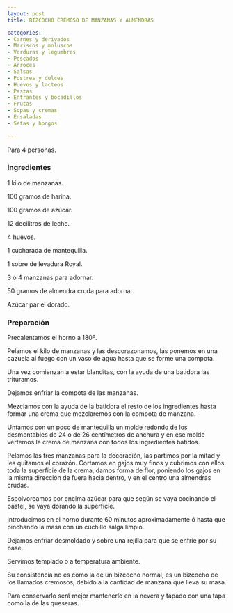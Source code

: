 ```yaml
---
layout: post
title: BIZCOCHO CREMOSO DE MANZANAS Y ALMENDRAS

categories:
- Carnes y derivados
- Mariscos y moluscos
- Verduras y legumbres
- Pescados
- Arroces
- Salsas
- Postres y dulces
- Huevos y lacteos
- Pastas
- Entrantes y bocadillos
- Frutas
- Sopas y cremas
- Ensaladas
- Setas y hongos
 
---
```

Para 4 personas.

<h3>Ingredientes</h3>

1 kilo de manzanas.

100 gramos de harina.

100 gramos de azúcar.

12 decilitros de leche.

4 huevos.

1 cucharada de mantequilla.

1 sobre de levadura Royal.

3 ó 4 manzanas para adornar.

50 gramos de almendra cruda para adornar.

Azúcar par el dorado.

<h3>Preparación</h3>

Precalentamos el horno a 180&ordm;.

Pelamos el kilo de manzanas y las descorazonamos, las ponemos en una cazuela al fuego con un vaso de agua hasta que se forme una compota.

Una vez comienzan a estar blanditas, con la ayuda de una batidora las trituramos.

Dejamos enfriar la compota de las manzanas.

Mezclamos con la ayuda de la batidora el resto de los ingredientes hasta formar una crema que mezclaremos con la compota de manzana.

Untamos con un poco de mantequilla un molde redondo de los desmontables de 24 o de 26 centímetros de anchura y en ese molde vertemos la crema de manzana con todos los ingredientes batidos.

Pelamos las tres manzanas para la decoración, las partimos por la mitad y les quitamos el corazón. Cortamos en gajos muy finos y cubrimos con ellos toda la superficie de la crema, damos forma de flor, poniendo los gajos en la misma dirección de fuera hacia dentro, y en el centro una almendras crudas.

Espolvoreamos por encima azúcar para que según se vaya cocinando el pastel, se vaya dorando la superficie.

Introducimos en el horno durante 60 minutos aproximadamente ó hasta que pinchando la masa con un cuchillo salga limpio.

Dejamos enfriar desmoldado y sobre una rejilla para que se enfríe por su base.

Servimos templado o a temperatura ambiente.

Su consistencia no es como la de un bizcocho normal, es un bizcocho de los llamados cremosos, debido a la cantidad de manzana que lleva su masa.

Para conservarlo será mejor mantenerlo en la nevera y tapado con una tapa como la de las queseras.

